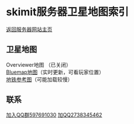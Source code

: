 # skimit服务器卫星地图索引
[返回服务器网站主页](../)
## 卫星地图

Overviewer地图 （已关闭）  
[Bluemap地图](http://bluemap.skimit.cn:10001)（实时更新，可看玩家位置）  
[地铁参考图](/%E5%9C%B0%E9%93%81%E5%8F%82%E8%80%83%E5%9B%BE.png)（可能加载较慢）

## 联系

[加入QQ群597691030](https://jq.qq.com/?_wv=1027&k=5GAlEKg)
[加QQ2738345462](http://wpa.qq.com/msgrd?v=3&uin=2738345462&site=qq&menu=yes)
